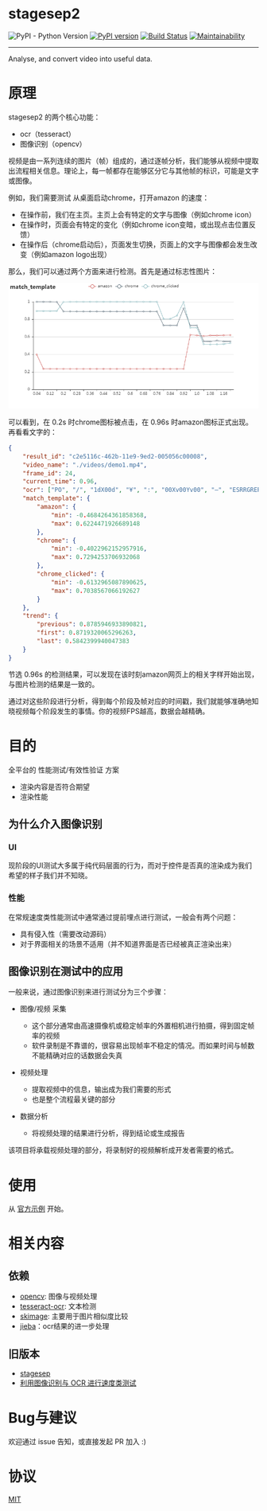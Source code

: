 # stagesep2

![PyPI - Python Version](https://img.shields.io/pypi/pyversions/stagesep2.svg?style=flat-square)
[![PyPI version](https://badge.fury.io/py/stagesep2.svg)](https://badge.fury.io/py/stagesep2)
[![Build Status](https://travis-ci.org/williamfzc/stagesep2.svg?branch=master)](https://travis-ci.org/williamfzc/stagesep2)
[![Maintainability](https://api.codeclimate.com/v1/badges/ad4c729fcf98d98497b8/maintainability)](https://codeclimate.com/github/williamfzc/stagesep2/maintainability)

---

Analyse, and convert video into useful data.

# 原理

stagesep2 的两个核心功能：

- ocr（tesseract）
- 图像识别（opencv）

视频是由一系列连续的图片（帧）组成的，通过逐帧分析，我们能够从视频中提取出流程相关信息。理论上，每一帧都存在能够区分它与其他帧的标识，可能是文字或图像。

例如，我们需要测试 从桌面启动chrome，打开amazon 的速度：

- 在操作前，我们在主页。主页上会有特定的文字与图像（例如chrome icon）
- 在操作时，页面会有特定的变化（例如chrome icon变暗，或出现点击位置反馈）
- 在操作后（chrome启动后），页面发生切换，页面上的文字与图像都会发生改变（例如amazon logo出现）

那么，我们可以通过两个方面来进行检测。首先是通过标志性图片：

![](pics/sample_report.png)

可以看到，在 0.2s 时chrome图标被点击，在 0.96s 时amazon图标正式出现。再看看文字的：

```json
{
	"result_id": "c2e5116c-462b-11e9-9ed2-005056c00008",
	"video_name": "./videos/demo1.mp4",
	"frame_id": 24,
	"current_time": 0.96,
	"ocr": ["PO", "/", "1dX00d", "¥", ":", "00Xv00Yv00", "—", "ESRRGRERSize0.0215", ":", "27dSlsB", "(", "ayhttps", "/", "/", "www", ".", "amazon", ".", "comQO", "°", "oa", "\"", "四", "Ney", ",", "DepartmentsListsDealsVideoMusic", "©", "DelivertoChinaWeshipinternationallyWe", "'", "reshowingyouitemsthatshiptoChina", ".", "Toseeiemsthatshiptoadifferentcountrychangeyourgetiveryaddres5AdditionallanguagesettingsareavailableSomecontentmaybeauto", "-", "translatedCHANGETHEADDRESSrs", "并", "~", "Shopwith100%", "ConfidenceonAmazonLJ", "—", ")", "SigninforthebestexperienceCoO00", "@"],
	"match_template": {
		"amazon": {
			"min": -0.4684264361858368,
			"max": 0.6224471926689148
		},
		"chrome": {
			"min": -0.4022962152957916,
			"max": 0.7294253706932068
		},
		"chrome_clicked": {
			"min": -0.6132965087890625,
			"max": 0.7038567066192627
		}
	},
	"trend": {
		"previous": 0.8785946933890821,
		"first": 0.8719320065296263,
		"last": 0.5842399940047383
	}
}
```

节选 0.96s 的检测结果，可以发现在该时刻amazon网页上的相关字样开始出现，与图片检测的结果是一致的。

通过对这些阶段进行分析，得到每个阶段及帧对应的时间戳，我们就能够准确地知晓视频每个阶段发生的事情。你的视频FPS越高，数据会越精确。

# 目的

全平台的 性能测试/有效性验证 方案

- 渲染内容是否符合期望
- 渲染性能

## 为什么介入图像识别

### UI

现阶段的UI测试大多属于纯代码层面的行为，而对于控件是否真的渲染成为我们希望的样子我们并不知晓。

### 性能

在常规速度类性能测试中通常通过提前埋点进行测试，一般会有两个问题：

- 具有侵入性（需要改动源码）
- 对于界面相关的场景不适用（并不知道界面是否已经被真正渲染出来）

## 图像识别在测试中的应用

一般来说，通过图像识别来进行测试分为三个步骤：

- 图像/视频 采集
    - 这个部分通常由高速摄像机或稳定帧率的外置相机进行拍摄，得到固定帧率的视频
    - 软件录制是不靠谱的，很容易出现帧率不稳定的情况。而如果时间与帧数不能精确对应的话数据会失真

- 视频处理
    - 提取视频中的信息，输出成为我们需要的形式
    - 也是整个流程最关键的部分

- 数据分析
    - 将视频处理的结果进行分析，得到结论或生成报告

该项目将承载视频处理的部分，将录制好的视频解析成开发者需要的格式。

# 使用

从 [官方示例](https://github.com/williamfzc/stagesep2-sample) 开始。

# 相关内容

## 依赖

- [opencv](https://opencv-python-tutroals.readthedocs.io/en/latest/py_tutorials/py_tutorials.html): 图像与视频处理
- [tesseract-ocr](https://github.com/tesseract-ocr/tesseract/wiki/Downloads): 文本检测
- [skimage](https://github.com/scikit-image/scikit-image): 主要用于图片相似度比较
- [jieba](https://github.com/fxsjy/jieba)：ocr结果的进一步处理

## 旧版本

- [stagesep](https://github.com/williamfzc/stagesep)
- [利用图像识别与 OCR 进行速度类测试](https://testerhome.com/topics/16063)

# Bug与建议

欢迎通过 issue 告知，或直接发起 PR 加入 :)

# 协议

[MIT](LICENSE)
